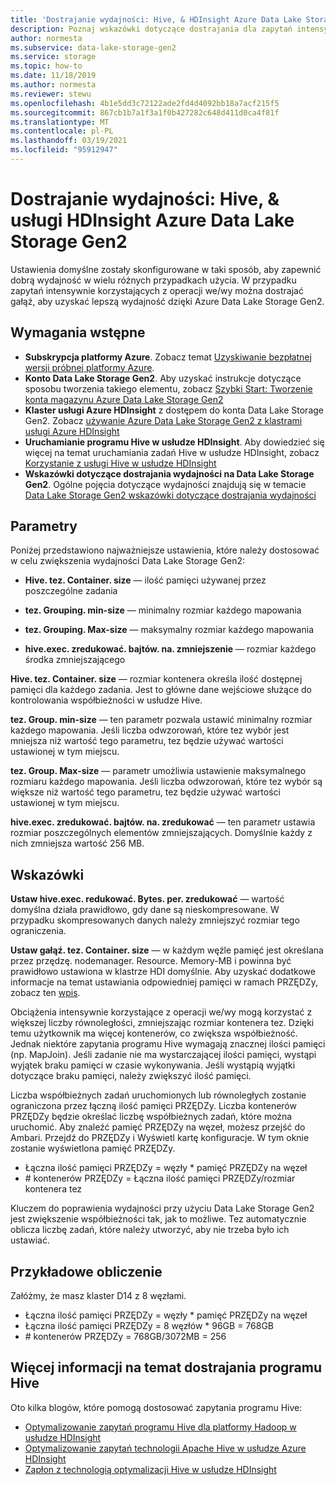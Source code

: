 ```yaml
---
title: 'Dostrajanie wydajności: Hive, & HDInsight Azure Data Lake Storage Gen2 | Microsoft Docs'
description: Poznaj wskazówki dotyczące dostrajania dla zapytań intensywnie korzystających z operacji we/wy przy użyciu usługi Hive, usługi HDInsight i Azure Data Lake Storage Gen2.
author: normesta
ms.subservice: data-lake-storage-gen2
ms.service: storage
ms.topic: how-to
ms.date: 11/18/2019
ms.author: normesta
ms.reviewer: stewu
ms.openlocfilehash: 4b1e5dd3c72122ade2fd4d4092bb18a7acf215f5
ms.sourcegitcommit: 867cb1b7a1f3a1f0b427282c648d411d0ca4f81f
ms.translationtype: MT
ms.contentlocale: pl-PL
ms.lasthandoff: 03/19/2021
ms.locfileid: "95912947"
---
```

# <a name="tune-performance-hive-hdinsight--azure-data-lake-storage-gen2"></a>Dostrajanie wydajności: Hive, & usługi HDInsight Azure Data Lake Storage Gen2

Ustawienia domyślne zostały skonfigurowane w taki sposób, aby zapewnić dobrą wydajność w wielu różnych przypadkach użycia.  W przypadku zapytań intensywnie korzystających z operacji we/wy można dostrajać gałąź, aby uzyskać lepszą wydajność dzięki Azure Data Lake Storage Gen2.  

## <a name="prerequisites"></a>Wymagania wstępne

* **Subskrypcja platformy Azure**. Zobacz temat [Uzyskiwanie bezpłatnej wersji próbnej platformy Azure](https://azure.microsoft.com/pricing/free-trial/).
* **Konto Data Lake Storage Gen2**. Aby uzyskać instrukcje dotyczące sposobu tworzenia takiego elementu, zobacz [Szybki Start: Tworzenie konta magazynu Azure Data Lake Storage Gen2](../common/storage-account-create.md)
* **Klaster usługi Azure HDInsight** z dostępem do konta Data Lake Storage Gen2. Zobacz [używanie Azure Data Lake Storage Gen2 z klastrami usługi Azure HDInsight](../../hdinsight/hdinsight-hadoop-use-data-lake-storage-gen2.md)
* **Uruchamianie programu Hive w usłudze HDInsight**.  Aby dowiedzieć się więcej na temat uruchamiania zadań Hive w usłudze HDInsight, zobacz [Korzystanie z usługi Hive w usłudze HDInsight](../../hdinsight/hadoop/hdinsight-use-hive.md)
* **Wskazówki dotyczące dostrajania wydajności na Data Lake Storage Gen2**.  Ogólne pojęcia dotyczące wydajności znajdują się w temacie [Data Lake Storage Gen2 wskazówki dotyczące dostrajania wydajności](data-lake-storage-performance-tuning-guidance.md)

## <a name="parameters"></a>Parametry

Poniżej przedstawiono najważniejsze ustawienia, które należy dostosować w celu zwiększenia wydajności Data Lake Storage Gen2:

* **Hive. tez. Container. size** — ilość pamięci używanej przez poszczególne zadania

* **tez. Grouping. min-size** — minimalny rozmiar każdego mapowania

* **tez. Grouping. Max-size** — maksymalny rozmiar każdego mapowania

* **hive.exec. zredukować. bajtów. na. zmniejszenie** — rozmiar każdego środka zmniejszającego

**Hive. tez. Container. size** — rozmiar kontenera określa ilość dostępnej pamięci dla każdego zadania.  Jest to główne dane wejściowe służące do kontrolowania współbieżności w usłudze Hive.  

**tez. Group. min-size** — ten parametr pozwala ustawić minimalny rozmiar każdego mapowania.  Jeśli liczba odwzorowań, które tez wybór jest mniejsza niż wartość tego parametru, tez będzie używać wartości ustawionej w tym miejscu.

**tez. Group. Max-size** — parametr umożliwia ustawienie maksymalnego rozmiaru każdego mapowania.  Jeśli liczba odwzorowań, które tez wybór są większe niż wartość tego parametru, tez będzie używać wartości ustawionej w tym miejscu.

**hive.exec. zredukować. bajtów. na. zredukować** — ten parametr ustawia rozmiar poszczególnych elementów zmniejszających.  Domyślnie każdy z nich zmniejsza wartość 256 MB.  

## <a name="guidance"></a>Wskazówki

**Ustaw hive.exec. redukować. Bytes. per. zredukować** — wartość domyślna działa prawidłowo, gdy dane są nieskompresowane.  W przypadku skompresowanych danych należy zmniejszyć rozmiar tego ograniczenia.  

**Ustaw gałąź. tez. Container. size** — w każdym węźle pamięć jest określana przez przędzę. nodemanager. Resource. Memory-MB i powinna być prawidłowo ustawiona w klastrze HDI domyślnie.  Aby uzyskać dodatkowe informacje na temat ustawiania odpowiedniej pamięci w ramach PRZĘDZy, zobacz ten [wpis](../../hdinsight/hdinsight-hadoop-hive-out-of-memory-error-oom.md).

Obciążenia intensywnie korzystające z operacji we/wy mogą korzystać z większej liczby równoległości, zmniejszając rozmiar kontenera tez. Dzięki temu użytkownik ma więcej kontenerów, co zwiększa współbieżność.  Jednak niektóre zapytania programu Hive wymagają znacznej ilości pamięci (np. MapJoin).  Jeśli zadanie nie ma wystarczającej ilości pamięci, wystąpi wyjątek braku pamięci w czasie wykonywania.  Jeśli wystąpią wyjątki dotyczące braku pamięci, należy zwiększyć ilość pamięci.   

Liczba współbieżnych zadań uruchomionych lub równoległych zostanie ograniczona przez łączną ilość pamięci PRZĘDZy.  Liczba kontenerów PRZĘDZy będzie określać liczbę współbieżnych zadań, które można uruchomić.  Aby znaleźć pamięć PRZĘDZy na węzeł, możesz przejść do Ambari.  Przejdź do PRZĘDZy i Wyświetl kartę konfiguracje.  W tym oknie zostanie wyświetlona pamięć PRZĘDZy.  

- Łączna ilość pamięci PRZĘDZy = węzły * pamięć PRZĘDZy na węzeł
- \# kontenerów PRZĘDZy = Łączna ilość pamięci PRZĘDZy/rozmiar kontenera tez

Kluczem do poprawienia wydajności przy użyciu Data Lake Storage Gen2 jest zwiększenie współbieżności tak, jak to możliwe.  Tez automatycznie oblicza liczbę zadań, które należy utworzyć, aby nie trzeba było ich ustawiać.   

## <a name="example-calculation"></a>Przykładowe obliczenie

Załóżmy, że masz klaster D14 z 8 węzłami.  

- Łączna ilość pamięci PRZĘDZy = węzły * pamięć PRZĘDZy na węzeł
- Łączna ilość pamięci PRZĘDZy = 8 węzłów * 96GB = 768GB
- \# kontenerów PRZĘDZy = 768GB/3072MB = 256

## <a name="further-information-on-hive-tuning"></a>Więcej informacji na temat dostrajania programu Hive

Oto kilka blogów, które pomogą dostosować zapytania programu Hive:
* [Optymalizowanie zapytań programu Hive dla platformy Hadoop w usłudze HDInsight](../../hdinsight/hdinsight-hadoop-optimize-hive-query.md)
* [Optymalizowanie zapytań technologii Apache Hive w usłudze Azure HDInsight](../../hdinsight/hdinsight-hadoop-optimize-hive-query.md)
* [Zapłon z technologią optymalizacji Hive w usłudze HDInsight](https://channel9.msdn.com/events/Machine-Learning-and-Data-Sciences-Conference/Data-Science-Summit-2016/MSDSS25)